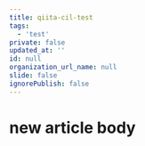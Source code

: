 ```yaml
---
title: qiita-cil-test
tags:
  - 'test'
private: false
updated_at: ''
id: null
organization_url_name: null
slide: false
ignorePublish: false
---
```

# new article body
